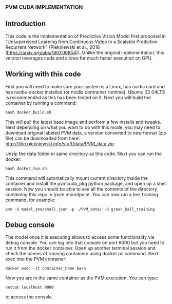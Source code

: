 ### PVM CUDA IMPLEMENTATION

## Introduction
This code is the implementation of Predictive Vision Model first proposed in "Unsupervised Learning from Continuous Video in a Scalable Predictive Recurrent Network" (Piekniewski et al., 2016 (https://arxiv.org/abs/1607.06854)). 
Unlike the original implementation, this version leverages cuda and allows for much faster execution on GPU.

## Working with this code
First you will need to make sure your system is a Linux, has nvidia card and has nvidia-docker installed (or nvidia contrainer runtime). Ubuntu 22.04LTS is recommended as this has been tested on it. Next you will build the container by running a command:
```
bash docker_build.sh
```
This will pull the latest base image and perform a few installs and tweaks. Next depending on what you want to do with this mode, you may need to download original labeled PVM data, a version converted to new format (zip file) can be downloaded from here: http://filip.piekniewski.info/stuff/data/PVM_data.zip

Unzip the data folder in same directory as this code. Next you can run the docker:
```
bash docker_run.sh
```
This command will automatically mount current directory inside the container and install the pvmcuda_pkg python package, and open up a shell session. Now you should be able to see all the contents of the directory containing this repo in /pvm mountpoint. You can now run a test training command, for example:
```
pvm -S model_zoo/small.json -p ./PVM_data/ -d green_ball_training
```
## Debug console
The model once it is executing allows to access some functionality via debug console. You can log into that console on port 9000 but you need to run it from the docker container. Open up another terminal session and check the names of running containers using docker ps command. Next exec into the PVM container:
```
docker exec -it container_name bash
```
Now you are in the same container as the PVM execution. You can type:
```
netcat localhost 9000
```
to access the console. 
